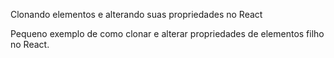 Clonando elementos e alterando suas propriedades no React 

Pequeno exemplo de como clonar e alterar propriedades de elementos filho no React.